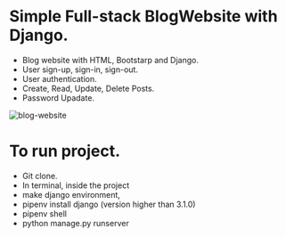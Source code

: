 # Simple Full-stack BlogWebsite with Django.


- Blog website with HTML, Bootstarp and Django.
- User sign-up, sign-in, sign-out.
- User authentication.
- Create, Read, Update, Delete Posts.
- Password Upadate.


![blog-website](https://user-images.githubusercontent.com/95521509/205497700-bc76f2a2-71c1-45e7-b58a-6055874313ea.jpg)

# To run project.

- Git clone.
- In terminal, inside the project
- make django environment,
- pipenv install django (version higher than 3.1.0)
- pipenv shell
- python manage.py runserver
